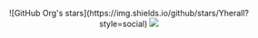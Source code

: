 
<p align="center">
  ![GitHub Org's stars](https://img.shields.io/github/stars/Yherall?style=social)
 <img src="https://img.shields.io/badge/STATUS-EN%20DESAROLLO-green">
</p>
 
